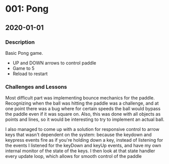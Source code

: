 # 001: Pong
## 2020-01-01

### Description
Basic Pong game.
- UP and DOWN arrows to control paddle
- Game to 5
- Reload to restart

### Challenges and Lessons
Most difficult part was implementing bounce mechanics for the paddle. Recognizing when the ball was hitting the paddle was a challenge, and at one point there was a bug where for certain speeds the ball would bypass the paddle even if it was square on.
Also, this was done with all objects as points and lines, so it would be interesting to try to implement an actual ball.

I also managed to come up with a solution for responsive control to arrow keys that wasn't dependent on the system: because the keydown and keypress events fire as if you're holding down a key, instead of listening for the events I listened for the keyDown and keyUp events, and have my own internal monitor of the state of the keys. I then look at that state handler every update loop, which allows for smooth control of the paddle

